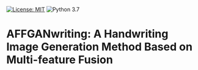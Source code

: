 [![License: MIT](https://img.shields.io/badge/License-MIT-yellow.svg)](LICENSE.md)
![Python 3.7](https://img.shields.io/badge/python-3.7-green.svg)
# AFFGANwriting: A Handwriting Image Generation Method Based on Multi-feature Fusion
